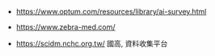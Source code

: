
* https://www.optum.com/resources/library/ai-survey.html
* https://www.zebra-med.com/

* https://scidm.nchc.org.tw/ 國高, 資料收集平台
